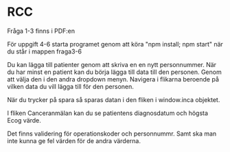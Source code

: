 # RCC

Fråga 1-3 finns i PDF:en

För uppgift 4-6 starta programet genom att köra 
"npm install; npm start" när du står i mappen fraga3-6

Du kan lägga till patienter genom att skriva en en nytt personnummer. 
När du har minst en patient kan du börja lägga till data till den personen.
Genom att välja den i den andra dropdown menyn. 
Navigera i flikarna beroende på vilken data du vill lägga till för den personen. 

När du trycker på spara så sparas datan i den fliken i window.inca objektet.

I fliken Canceranmälan kan du se patientens diagnosdatum och högsta Ecog värde.


Det finns validering för operationskoder och personnummr.
Samt ska man inte kunna ge fel värden för de andra värderna. 
